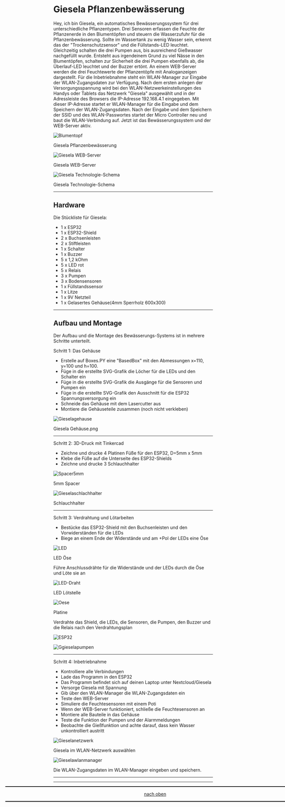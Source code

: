 <a name="oben"></a>

# Giesela Pflanzenbewässerung

Hey, ich bin Giesela, ein automatisches Bewässerungssystem für drei unterschiedliche Pflanzentypen. Drei Sensoren erfassen die Feuchte der Pflanzenerde in den Blumentöpfen und steuern die Wasserzufuhr für die Pflanzenbewässerung. Sollte im Wassertank zu wenig Wasser sein, erkennt das der "Trockenschutzsensor" und die Füllstands-LED leuchtet. Gleichzeitig schalten die drei Pumpen aus, bis ausreichend Gießwasser nachgefüllt wurde.
Entsteht aus irgendeinem Grund zu viel Nässe in den Blumentöpfen, schalten zur Sicherheit die drei Pumpen ebenfalls ab, die Überlauf-LED leuchtet und der Buzzer ertönt.
An einem WEB-Server werden die drei Feuchtewerte der Pflanzentöpfe mit Analoganzeigen dargestellt.
Für die Inbetriebnahme steht ein WLAN-Manager zur Eingabe der WLAN-Zugangsdaten zur Verfügung. Nach dem ersten anlegen der Versorgungsspannung wird bei den WLAN-Netzwerkeinstellungen des Handys oder Tablets das Netzwerk "Giesela" ausgewählt und in der Adressleiste des Browsers die IP-Adresse 192.168.4.1 eingegeben. Mit dieser IP-Adresse startet er WLAN-Manager für die Eingabe und dem Speichern der WLAN-Zugangsdaten. Nach der Eingabe und dem Speichern der SSID und des WLAN-Passwortes startet der Micro Controller neu und baut die WLAN-Verbindung auf. Jetzt ist das Bewässerungssystem und der WEB-Server aktiv.


![Blumentopf](/pic/gieselablumentopf.png)

Giesela Pflanzenbewässerung


![Giesela WEB-Server](/pic/GieselaWEBSERVER.png)

Giesela WEB-Server




![Giesela Technologie-Schema](/pic/gieselatechnologie.png)

Giesela Technologie-Schema

---

## Hardware
Die Stückliste für Giesela:

+ 1 x ESP32
+ 1 x ESP32-Shield
+ 2 x Buchsenleisten
+ 2 x Stiftleisten
+ 1 x Schalter
+ 1 x Buzzer
+ 5 x 1,2 kOhm
+ 5 x LED rot
+ 5 x Relais
+ 3 x Pumpen
+ 3 x Bodensensoren
+ 1 x Füllstandssensor
+ 1 x Litze
+ 1 x 9V Netzteil
+ 1 x Gelasertes Gehäuse(4mm Sperrholz 600x300)

---

## Aufbau und Montage
Der Aufbau und die Montage des Bewässerungs-Systems ist in mehrere Schritte unterteilt.


Schritt 1: Das Gehäuse
+ Erstelle auf Boxes.PY eine "BasedBox" mit den Abmessungen x=110, y=100 und h=100.
+ Füge in die erstellte SVG-Grafik die Löcher für die LEDs und den Schalter ein
+ Füge in die erstellte SVG-Grafik die Ausgänge für die Sensoren und Pumpen ein
+ Füge in die erstellte SVG-Grafik den Ausschnitt für die ESP32 Spannungsversorgung ein
+ Schneide das Gehäuse mit dem Lasercutter aus
+ Montiere die Gehäuseteile zusammen (noch nicht verkleben)


![Gieselagehause](/pic/gieselagehause.png)

Giesela Gehäuse.png

---

Schritt 2: 3D-Druck mit Tinkercad
+ Zeichne und drucke 4 Platinen Füße für den ESP32, D=5mm x 5mm
+ Klebe die Füße auf die Unterseite des ESP32-Shields
+ Zeichne und drucke 3 Schlauchhalter


![Spacer5mm](/pic/spacer5mm.png)

5mm Spacer

![Gieselaschlachhalter](/pic/gieselaschlauchhalter.png)

Schlauchhalter

---

Schritt 3: Verdrahtung und Lötarbeiten
+ Bestücke das ESP32-Shield mit den Buchsenleisten und den Vorwiderständen für die LEDs
+ Biege an einem Ende der Widerstände und am +Pol der LEDs eine Öse


![LED](/pic/r-led.jpg)

LED Öse

Führe Anschlussdrähte für die Widerstände und der LEDs durch die Öse und Löte sie an


![LED-Draht](/pic/r-led-draht.jpg)

LED Lötstelle


![Oese](/pic/oese.jpg)

Platine

Verdrahte das Shield, die LEDs, die Sensoren, die Pumpen, den Buzzer und die Relais nach den Verdrahtungsplan


![ESP32](/pic/GieselaESP32.png)

![Ggieselapumpen](/pic/gieselapumpen.png)

---

Schritt 4: Inbetriebnahme
+ Kontrolliere alle Verbindungen
+ Lade das Programm in den ESP32
+ Das Programm befindet sich auf deinen Laptop unter Nextcloud/Giesela
+ Versorge Giesela mit Spannung
+ Gib über den WLAN-Manager die WLAN-Zugangsdaten ein
+ Teste den WEB-Server
+ Simuliere die Feuchtesensoren mit einem Poti
+ Wenn der WEB-Server funktioniert, schließe die Feuchtesensoren an
+ Montiere alle Bauteile in das Gehäuse
+ Teste die Funktion der Pumpen und der Alarmmeldungen
+ Beobachte die Gießfunktion und achte darauf, dass kein Wasser unkontrolliert austritt


![Gieselanetzwerk](/pic/gieselanetzwerk.png)

Giesela im WLAN-Netzwerk auswählen


![Gieselawlanmanager](/pic/gieselaWLANmanager.jpg)


Die WLAN-Zugangsdaten im WLAN-Manager eingeben und speichern.

---

<div style="position:absolute; left:2cm; ">   
<ol class="breadcrumb" style="border-top: 2px solid black;border-bottom:2px solid black; height: 45px; width: 900px;"> <p align="center"><a href="#oben">nach oben</a></p></ol>
</div>  

---
